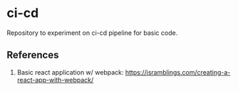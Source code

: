# ci-cd
Repository to experiment on ci-cd pipeline for basic code.

## References

1. Basic react application w/ webpack: https://jsramblings.com/creating-a-react-app-with-webpack/  